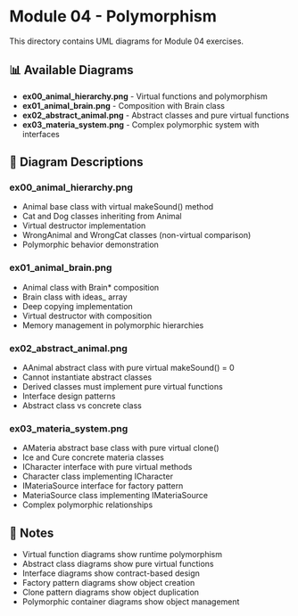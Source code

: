 # Module 04 - Polymorphism

This directory contains UML diagrams for Module 04 exercises.

## 📊 Available Diagrams

- **ex00_animal_hierarchy.png** - Virtual functions and polymorphism
- **ex01_animal_brain.png** - Composition with Brain class
- **ex02_abstract_animal.png** - Abstract classes and pure virtual functions
- **ex03_materia_system.png** - Complex polymorphic system with interfaces

## 🎯 Diagram Descriptions

### ex00_animal_hierarchy.png
- Animal base class with virtual makeSound() method
- Cat and Dog classes inheriting from Animal
- Virtual destructor implementation
- WrongAnimal and WrongCat classes (non-virtual comparison)
- Polymorphic behavior demonstration

### ex01_animal_brain.png
- Animal class with Brain* composition
- Brain class with ideas_ array
- Deep copying implementation
- Virtual destructor with composition
- Memory management in polymorphic hierarchies

### ex02_abstract_animal.png
- AAnimal abstract class with pure virtual makeSound() = 0
- Cannot instantiate abstract classes
- Derived classes must implement pure virtual functions
- Interface design patterns
- Abstract class vs concrete class

### ex03_materia_system.png
- AMateria abstract base class with pure virtual clone()
- Ice and Cure concrete materia classes
- ICharacter interface with pure virtual methods
- Character class implementing ICharacter
- IMateriaSource interface for factory pattern
- MateriaSource class implementing IMateriaSource
- Complex polymorphic relationships

## 📝 Notes

- Virtual function diagrams show runtime polymorphism
- Abstract class diagrams show pure virtual functions
- Interface diagrams show contract-based design
- Factory pattern diagrams show object creation
- Clone pattern diagrams show object duplication
- Polymorphic container diagrams show object management


